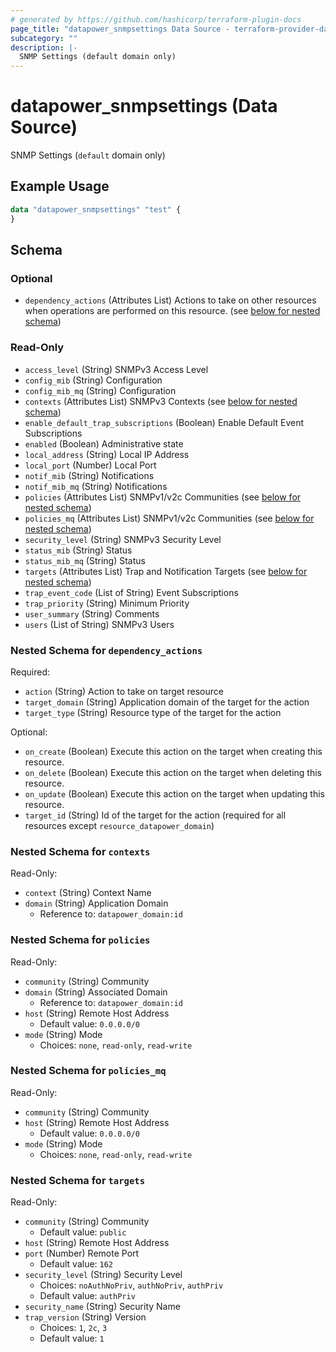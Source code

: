 ```yaml
---
# generated by https://github.com/hashicorp/terraform-plugin-docs
page_title: "datapower_snmpsettings Data Source - terraform-provider-datapower"
subcategory: ""
description: |-
  SNMP Settings (default domain only)
---
```


# datapower_snmpsettings (Data Source)

SNMP Settings (`default` domain only)

## Example Usage

```terraform
data "datapower_snmpsettings" "test" {
}
```

<!-- schema generated by tfplugindocs -->
## Schema

### Optional

- `dependency_actions` (Attributes List) Actions to take on other resources when operations are performed on this resource. (see [below for nested schema](#nestedatt--dependency_actions))

### Read-Only

- `access_level` (String) SNMPv3 Access Level
- `config_mib` (String) Configuration
- `config_mib_mq` (String) Configuration
- `contexts` (Attributes List) SNMPv3 Contexts (see [below for nested schema](#nestedatt--contexts))
- `enable_default_trap_subscriptions` (Boolean) Enable Default Event Subscriptions
- `enabled` (Boolean) Administrative state
- `local_address` (String) Local IP Address
- `local_port` (Number) Local Port
- `notif_mib` (String) Notifications
- `notif_mib_mq` (String) Notifications
- `policies` (Attributes List) SNMPv1/v2c Communities (see [below for nested schema](#nestedatt--policies))
- `policies_mq` (Attributes List) SNMPv1/v2c Communities (see [below for nested schema](#nestedatt--policies_mq))
- `security_level` (String) SNMPv3 Security Level
- `status_mib` (String) Status
- `status_mib_mq` (String) Status
- `targets` (Attributes List) Trap and Notification Targets (see [below for nested schema](#nestedatt--targets))
- `trap_event_code` (List of String) Event Subscriptions
- `trap_priority` (String) Minimum Priority
- `user_summary` (String) Comments
- `users` (List of String) SNMPv3 Users

<a id="nestedatt--dependency_actions"></a>
### Nested Schema for `dependency_actions`

Required:

- `action` (String) Action to take on target resource
- `target_domain` (String) Application domain of the target for the action
- `target_type` (String) Resource type of the target for the action

Optional:

- `on_create` (Boolean) Execute this action on the target when creating this resource.
- `on_delete` (Boolean) Execute this action on the target when deleting this resource.
- `on_update` (Boolean) Execute this action on the target when updating this resource.
- `target_id` (String) Id of the target for the action (required for all resources except `resource_datapower_domain`)


<a id="nestedatt--contexts"></a>
### Nested Schema for `contexts`

Read-Only:

- `context` (String) Context Name
- `domain` (String) Application Domain
  - Reference to: `datapower_domain:id`


<a id="nestedatt--policies"></a>
### Nested Schema for `policies`

Read-Only:

- `community` (String) Community
- `domain` (String) Associated Domain
  - Reference to: `datapower_domain:id`
- `host` (String) Remote Host Address
  - Default value: `0.0.0.0/0`
- `mode` (String) Mode
  - Choices: `none`, `read-only`, `read-write`


<a id="nestedatt--policies_mq"></a>
### Nested Schema for `policies_mq`

Read-Only:

- `community` (String) Community
- `host` (String) Remote Host Address
  - Default value: `0.0.0.0/0`
- `mode` (String) Mode
  - Choices: `none`, `read-only`, `read-write`


<a id="nestedatt--targets"></a>
### Nested Schema for `targets`

Read-Only:

- `community` (String) Community
  - Default value: `public`
- `host` (String) Remote Host Address
- `port` (Number) Remote Port
  - Default value: `162`
- `security_level` (String) Security Level
  - Choices: `noAuthNoPriv`, `authNoPriv`, `authPriv`
  - Default value: `authPriv`
- `security_name` (String) Security Name
- `trap_version` (String) Version
  - Choices: `1`, `2c`, `3`
  - Default value: `1`
